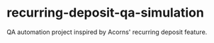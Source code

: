 # recurring-deposit-qa-simulation
QA automation project inspired by Acorns' recurring deposit feature.
